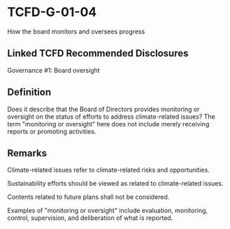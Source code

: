 # TCFD-G-01-04

How the board monitors and oversees progress

## Linked TCFD Recommended Disclosures

Governance #1: Board oversight

## Definition

Does it describe that the Board of Directors provides monitoring or oversight on the status of efforts to address climate-related issues? The term "monitoring or oversight" here does not include merely receiving reports or promoting activities.

## Remarks

Climate-related issues refer to climate-related risks and opportunities.

Sustainability efforts should be viewed as related to climate-related issues.

Contents related to future plans shall not be considered.

Examples of "monitoring or oversight" include evaluation, monitoring, control, supervision, and deliberation of what is reported.
